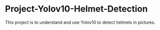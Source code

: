 # Project-Yolov10-Helmet-Detection
This project is to understand and use Yolov10 to detect helmets in pictures. 
